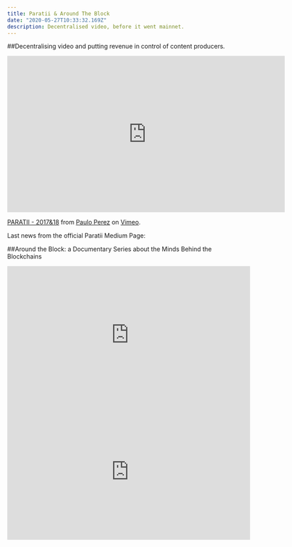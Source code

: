 ```yaml
---
title: Paratii & Around The Block
date: "2020-05-27T10:33:32.169Z"
description: Decentralised video, before it went mainnet.
---
```


##Decentralising video and putting revenue in control of content producers.

<iframe src="https://player.vimeo.com/video/386652857" width="640" height="360" frameborder="0" allow="autoplay; fullscreen" allowfullscreen></iframe>
<p><a href="https://vimeo.com/386652857">PARATII - 2017&amp;18</a> from <a href="https://vimeo.com/user380036">Paulo Perez</a> on <a href="https://vimeo.com">Vimeo</a>.</p>

Last news from the official Paratii Medium Page:

<div id="retainable-rss-embed"
data-rss="https://medium.com/feed/paratii"
data-maxcols="2"
data-layout="slider"
data-poststyle="modal"
data-offset="-100"></div>

##Around the Block: a Documentary Series about the Minds Behind the Blockchains

<iframe width="560" height="315" src="https://www.youtube.com/embed/videoseries?list=PLeERedRHLXQq83mwo1ufqcH4t8b2-SVPi" frameborder="0" allow="accelerometer; autoplay; encrypted-media; gyroscope; picture-in-picture" allowfullscreen></iframe>

<iframe width="560" height="315" src="https://www.youtube.com/embed/xjn0nVEF9Bo" frameborder="0" allow="accelerometer; autoplay; encrypted-media; gyroscope; picture-in-picture" allowfullscreen></iframe>

<script src="https://www.retainable.io/assets/retainable/rss-embed/retainable-rss-embed.js"></script>
